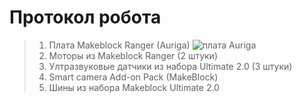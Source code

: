 Протокол робота
===

>  1. Плата Makeblock Ranger (Auriga) ![плата Auriga](https://github.com/1Titanium/Preparation-for-the-season-2023/assets/141386214/bbd2414c-2825-41e3-a7b8-8f743903269e)
>  2. Моторы из Makeblock Ranger (2 штуки)
>  3. Ултразвуковые датчики из набора Ultimate 2.0 (3 штуки)
>  4. Smart camera Add-on Pack (MakeBlock)
>  5. Шины из набора Makeblock Ultimate 2.0
